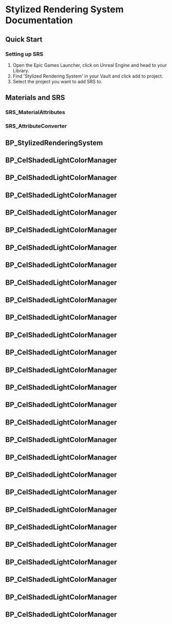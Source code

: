 # Stylized Rendering System Documentation

## Quick Start

### Setting up SRS

1. Open the Epic Games Launcher, click on Unreal Engine and head to your Library.
2. Find 'Stylized Rendering System' in your Vault and click add to project.
3. Select the project you want to add SRS to.

## Materials and SRS

### SRS_MaterialAttributes

### SRS_AttributeConverter


## BP_StylizedRenderingSystem

## BP_CelShadedLightColorManager

## BP_CelShadedLightColorManager

## BP_CelShadedLightColorManager

## BP_CelShadedLightColorManager

## BP_CelShadedLightColorManager

## BP_CelShadedLightColorManager

## BP_CelShadedLightColorManager

## BP_CelShadedLightColorManager
## BP_CelShadedLightColorManager

## BP_CelShadedLightColorManager

## BP_CelShadedLightColorManager

## BP_CelShadedLightColorManager

## BP_CelShadedLightColorManager

## BP_CelShadedLightColorManager

## BP_CelShadedLightColorManager

## BP_CelShadedLightColorManager

## BP_CelShadedLightColorManager

## BP_CelShadedLightColorManager

## BP_CelShadedLightColorManager

## BP_CelShadedLightColorManager

## BP_CelShadedLightColorManager

## BP_CelShadedLightColorManager

## BP_CelShadedLightColorManager

## BP_CelShadedLightColorManager
## BP_CelShadedLightColorManager

## BP_CelShadedLightColorManager

## BP_CelShadedLightColorManager
